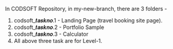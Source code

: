 In CODSOFT Repository, in my-new-branch, there are 3 folders - 
1. codsoft_𝒕𝒂𝒔𝒌𝒏𝒐.1 - Landing Page (travel booking site page).
2. codsoft_𝒕𝒂𝒔𝒌𝒏𝒐.2 - Portfolio Sample
3. codsoft_𝒕𝒂𝒔𝒌𝒏𝒐.3 - Calculator
4. All above three task are for Level-1.
   
